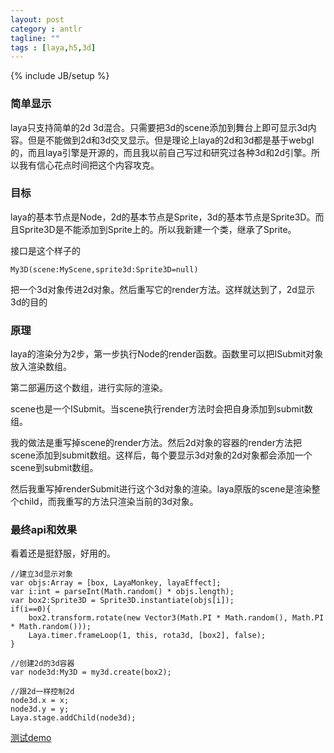 ```yaml
---
layout: post
category : antlr
tagline: ""
tags : [laya,h5,3d]
---
```

{% include JB/setup %}

###  简单显示

laya只支持简单的2d 3d混合。只需要把3d的scene添加到舞台上即可显示3d内容。但是不能做到2d和3d交叉显示。但是理论上laya的2d和3d都是基于webgl的，而且laya引擎是开源的，而且我以前自己写过和研究过各种3d和2d引擎。所以我有信心花点时间把这个内容攻克。

###  目标

laya的基本节点是Node，2d的基本节点是Sprite，3d的基本节点是Sprite3D。而且Sprite3D是不能添加到Sprite上的。所以我新建一个类，继承了Sprite。

接口是这个样子的

```
My3D(scene:MyScene,sprite3d:Sprite3D=null) 
```

把一个3d对象传进2d对象。然后重写它的render方法。这样就达到了，2d显示3d的目的

###  原理

laya的渲染分为2步，第一步执行Node的render函数。函数里可以把ISubmit对象放入渲染数组。

第二部遍历这个数组，进行实际的渲染。

scene也是一个ISubmit。当scene执行render方法时会把自身添加到submit数组。

我的做法是重写掉scene的render方法。然后2d对象的容器的render方法把scene添加到submit数组。这样后，每个要显示3d对象的2d对象都会添加一个scene到submit数组。

然后我重写掉renderSubmit进行这个3d对象的渲染。laya原版的scene是渲染整个child，而我重写的方法只渲染当前的3d对象。

###  最终api和效果

看着还是挺舒服，好用的。

```
//建立3d显示对象
var objs:Array = [box, LayaMonkey, layaEffect];
var i:int = parseInt(Math.random() * objs.length);
var box2:Sprite3D = Sprite3D.instantiate(objs[i]);
if(i==0){
	box2.transform.rotate(new Vector3(Math.PI * Math.random(), Math.PI * Math.random()));
	Laya.timer.frameLoop(1, this, rota3d, [box2], false);
}

//创建2d的3d容器
var node3d:My3D = my3d.create(box2);

//跟2d一样控制2d
node3d.x = x;
node3d.y = y;
Laya.stage.addChild(node3d);
```

<a href='https://lizhi.gitee.io/h5/3d2d/'>测试demo</a>


